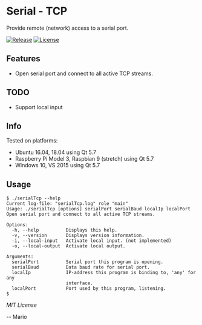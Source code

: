 # Serial - TCP

Provide remote (network) access to a serial port.

[![Release](https://img.shields.io/github/release/Mokolea/serialTcp.svg)](https://github.com/Mokolea/serialTcp/releases)
[![License](https://img.shields.io/github/license/Mokolea/serialTcp.svg)](LICENSE)

## Features
 - Open serial port and connect to all active TCP streams.

## TODO
 - Support local input

## Info
Tested on platforms:
 - Ubuntu 16.04, 18.04 using Qt 5.7
 - Raspberry Pi Model 3, Raspbian 9 (stretch) using Qt 5.7
 - Windows 10, VS 2015 using Qt 5.7

## Usage
```
$ ./serialTcp --help
Current log-file: "serialTcp.log" role "main"
Usage: ./serialTcp [options] serialPort serialBaud localIp localPort
Open serial port and connect to all active TCP streams.

Options:
  -h, --help          Displays this help.
  -v, --version       Displays version information.
  -i, --local-input   Activate local input. (not implemented)
  -o, --local-output  Activate local output.

Arguments:
  serialPort          Serial port this program is opening.
  serialBaud          Data baud rate for serial port.
  localIp             IP-address this program is binding to, 'any' for any
                      interface.
  localPort           Port used by this program, listening.
$ 
```

*MIT License*

-- Mario
